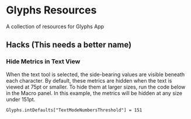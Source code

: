 # Glyphs Resources
A collection of resources for Glyphs App

## Hacks (This needs a better name)
### Hide Metrics in Text View
When the text tool is selected, the side-bearing values are visible beneath each character. By default, these metrics are hidden when the text is viewed at 75pt or smaller. To hide them at larger sizes, run the code below in the Macro panel. In this example, the metrics will be hidden at any size under 151pt.

`Glyphs.intDefaults["TextModeNumbersThreshold"] = 151`

